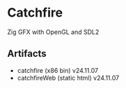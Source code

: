 # Catchfire
Zig GFX with OpenGL and SDL2

## Artifacts
- catchfire (x86 bin) v24.11.07
- catchfireWeb (static html) v24.11.07
